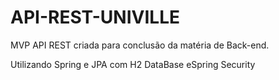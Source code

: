 # API-REST-UNIVILLE
MVP API REST criada para conclusão da matéria de Back-end.

Utilizando Spring e JPA com H2 DataBase eSpring Security
